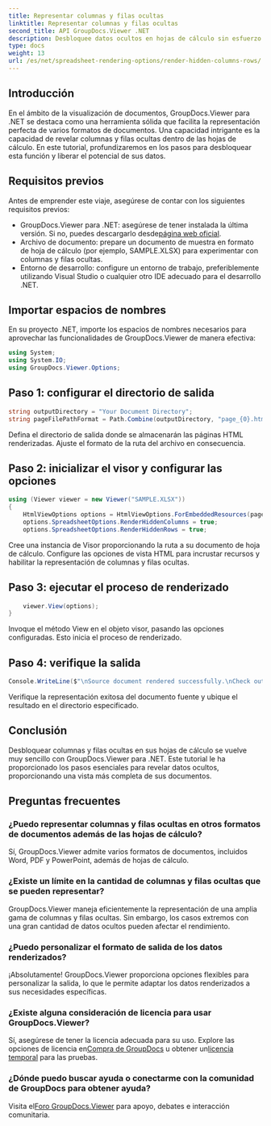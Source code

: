 ```yaml
---
title: Representar columnas y filas ocultas
linktitle: Representar columnas y filas ocultas
second_title: API GroupDocs.Viewer .NET
description: Desbloquee datos ocultos en hojas de cálculo sin esfuerzo utilizando GroupDocs.Viewer para .NET. Siga nuestra guía paso a paso para revelar columnas y filas ocultas.
type: docs
weight: 13
url: /es/net/spreadsheet-rendering-options/render-hidden-columns-rows/
---
```

## Introducción
En el ámbito de la visualización de documentos, GroupDocs.Viewer para .NET se destaca como una herramienta sólida que facilita la representación perfecta de varios formatos de documentos. Una capacidad intrigante es la capacidad de revelar columnas y filas ocultas dentro de las hojas de cálculo. En este tutorial, profundizaremos en los pasos para desbloquear esta función y liberar el potencial de sus datos.
## Requisitos previos
Antes de emprender este viaje, asegúrese de contar con los siguientes requisitos previos:
- GroupDocs.Viewer para .NET: asegúrese de tener instalada la última versión. Si no, puedes descargarlo desde[página web oficial](https://releases.groupdocs.com/viewer/net/).
- Archivo de documento: prepare un documento de muestra en formato de hoja de cálculo (por ejemplo, SAMPLE.XLSX) para experimentar con columnas y filas ocultas.
- Entorno de desarrollo: configure un entorno de trabajo, preferiblemente utilizando Visual Studio o cualquier otro IDE adecuado para el desarrollo .NET.
## Importar espacios de nombres
En su proyecto .NET, importe los espacios de nombres necesarios para aprovechar las funcionalidades de GroupDocs.Viewer de manera efectiva:
```csharp
using System;
using System.IO;
using GroupDocs.Viewer.Options;
```
## Paso 1: configurar el directorio de salida
```csharp
string outputDirectory = "Your Document Directory";
string pageFilePathFormat = Path.Combine(outputDirectory, "page_{0}.html");
```
Defina el directorio de salida donde se almacenarán las páginas HTML renderizadas. Ajuste el formato de la ruta del archivo en consecuencia.
## Paso 2: inicializar el visor y configurar las opciones
```csharp
using (Viewer viewer = new Viewer("SAMPLE.XLSX"))
{
    HtmlViewOptions options = HtmlViewOptions.ForEmbeddedResources(pageFilePathFormat);
    options.SpreadsheetOptions.RenderHiddenColumns = true;
    options.SpreadsheetOptions.RenderHiddenRows = true;
```
Cree una instancia de Visor proporcionando la ruta a su documento de hoja de cálculo. Configure las opciones de vista HTML para incrustar recursos y habilitar la representación de columnas y filas ocultas.
## Paso 3: ejecutar el proceso de renderizado
```csharp
    viewer.View(options);
}
```
Invoque el método View en el objeto visor, pasando las opciones configuradas. Esto inicia el proceso de renderizado.
## Paso 4: verifique la salida
```csharp
Console.WriteLine($"\nSource document rendered successfully.\nCheck output in {outputDirectory}.");
```
Verifique la representación exitosa del documento fuente y ubique el resultado en el directorio especificado.
## Conclusión
Desbloquear columnas y filas ocultas en sus hojas de cálculo se vuelve muy sencillo con GroupDocs.Viewer para .NET. Este tutorial le ha proporcionado los pasos esenciales para revelar datos ocultos, proporcionando una vista más completa de sus documentos.
## Preguntas frecuentes
### ¿Puedo representar columnas y filas ocultas en otros formatos de documentos además de las hojas de cálculo?
Sí, GroupDocs.Viewer admite varios formatos de documentos, incluidos Word, PDF y PowerPoint, además de hojas de cálculo.
### ¿Existe un límite en la cantidad de columnas y filas ocultas que se pueden representar?
GroupDocs.Viewer maneja eficientemente la representación de una amplia gama de columnas y filas ocultas. Sin embargo, los casos extremos con una gran cantidad de datos ocultos pueden afectar el rendimiento.
### ¿Puedo personalizar el formato de salida de los datos renderizados?
¡Absolutamente! GroupDocs.Viewer proporciona opciones flexibles para personalizar la salida, lo que le permite adaptar los datos renderizados a sus necesidades específicas.
### ¿Existe alguna consideración de licencia para usar GroupDocs.Viewer?
 Sí, asegúrese de tener la licencia adecuada para su uso. Explore las opciones de licencia en[Compra de GroupDocs](https://purchase.groupdocs.com/buy) u obtener un[licencia temporal](https://purchase.groupdocs.com/temporary-license/) para las pruebas.
### ¿Dónde puedo buscar ayuda o conectarme con la comunidad de GroupDocs para obtener ayuda?
 Visita el[Foro GroupDocs.Viewer](https://forum.groupdocs.com/c/viewer/9) para apoyo, debates e interacción comunitaria.